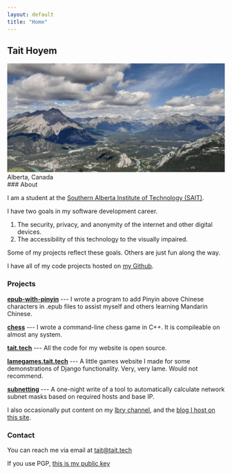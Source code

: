 ```yaml
---
layout: default
title: "Home"
---
```


## Tait Hoyem

<div id="img-wrapper">
  <img id="main-img" src="/assets/img/banff.jpg" alt="A photo I took of the valley Banff, Alberta sits in">
  <label for="main-img">Alberta, Canada</label>
</div>
### About

I am a student at the <a href="https://sait.ca/">Southern Alberta Institute of Technology (SAIT)</a>.

I have two goals in my software development career.

1. The security, privacy, and anonymity of the internet and other digital devices.
2. The accessibility of this technology to the visually impaired.

Some of my projects reflect these goals.
Others are just fun along the way.

I have all of my code projects hosted on [my Github](https://github.com/TTWNO).

### Projects

**[epub-with-pinyin](https://github.com/TTWNO/epub-with-pinyin)** ---
I wrote a program to add Pinyin above Chinese characters in .epub files to assist myself and others learning Mandarin Chinese.

**[chess](https://github.com/TTWNO/chess)** ---
I wrote a command-line chess game in C++. It is compileable on almost any system.

**[tait.tech](https://github.com/TTWNO/tait.tech)** ---
All the code for my website is open source.

**[lamegames.tait.tech](https://lamegames.tait.tech)** ---
A little games website I made for some demonstrations of Django functionality.
Very, very lame. Would not recommend.

**[subnetting](https://github.com/TTWNO/subnetting)** ---
A one-night write of a tool to automatically calculate network subnet masks based on required hosts and base IP.

I also occasionally put content on my [lbry channel](https://lbry.tv/@tait:7), and the [blog I host on this site](/blog/).

### Contact

You can reach me via email at [tait@tait.tech](mailto:tait@tait.tech)

If you use PGP, [this is my public key](/public-key.asc)

